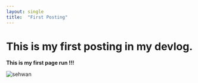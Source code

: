 ```yaml
---
layout: single
title:  "First Posting"
---
```


# This is my first posting in my devlog.

**This is my first page run !!!**

![sehwan](../images/2023-02-18-1/sehwan.png)
